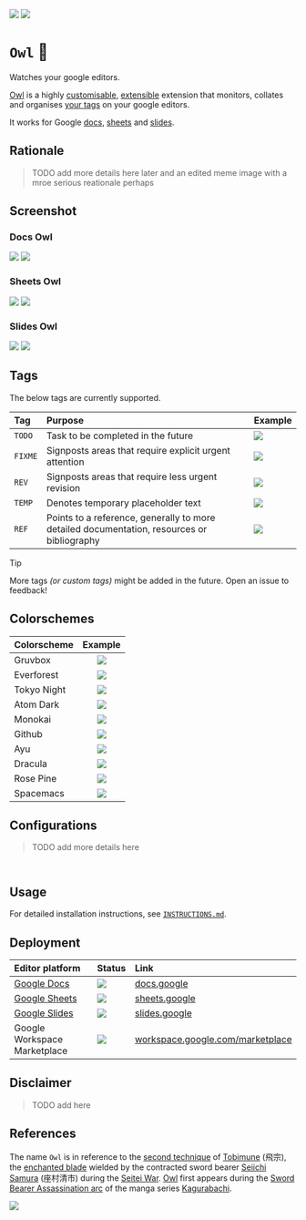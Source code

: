 [![](https://img.shields.io/badge/owl_1.0.0-passing-green)](https://github.com/gongahkia/owl/releases/tag/1.0)
[![](https://img.shields.io/badge/owl_2.0.0-build-orange)](https://github.com/gongahkia/owl/releases/tag/2.0.0)

# `Owl` 🦉

Watches your google editors.

[Owl](https://github.com/gongahkia/owl) is a highly [customisable](#colorschemes), [extensible](#configurations) extension that monitors, collates and organises [your tags](#tags) on your google editors.

It works for Google [docs](#docs-owl), [sheets](#sheets-owl) and [slides](#slides-owl).

## Rationale

> TODO add more details here later and an edited meme image with a mroe serious reationale perhaps

## Screenshot

### Docs Owl

![](./asset/screenshot/docsFilled.png)
![](./asset/screenshot/docsEmpty.png)

### Sheets Owl

![](./asset/screenshot/sheetsFilled.png)
![](./asset/screenshot/sheetsEmpty.png)

### Slides Owl

![](./asset/screenshot/slidesFilled.png)
![](./asset/screenshot/slidesEmpty.png)

## Tags

The below tags are currently supported.

| Tag | Purpose | Example |
| :--- | :--- | :--- |
| `TODO` | Task to be completed in the future | ![](./asset/screenshot/todo.png) |
| `FIXME` | Signposts areas that require explicit urgent attention  | ![](./asset/screenshot/fixme.png) |
| `REV` | Signposts areas that require less urgent revision | ![](./asset/screenshot/rev.png) |
| `TEMP` | Denotes temporary placeholder text | ![](./asset/screenshot/temp.png) |
| `REF` | Points to a reference, generally to more detailed documentation, resources or bibliography | ![](./asset/screenshot/ref.png) |

> [!TIP]  
> More tags *(or custom tags)* might be added in the future. Open an issue to feedback!

## Colorschemes

| Colorscheme | Example |
| :--- | :---: |
| Gruvbox | ![](./asset/screenshot/gruvbox.png) |
| Everforest | ![](./asset/screenshot/everforest.png) |
| Tokyo Night | ![](./asset/screenshot/tokyoNight.png) |
| Atom Dark | ![](./asset/screenshot/atomDark.png) |
| Monokai | ![](./asset/screenshot/monokai.png) |
| Github | ![](./asset/screenshot/github.png) |
| Ayu | ![](./asset/screenshot/ayu.png) |
| Dracula | ![](./asset/screenshot/dracula.png) |
| Rose Pine | ![](./asset/screenshot/rosePine.png) |
| Spacemacs | ![](./asset/screenshot/spacemacs.png) |

## Configurations

> TODO add more details here

```js

```

```html

```

## Usage

For detailed installation instructions, see [`INSTRUCTIONS.md`](./INSTRUCTIONS.md).

## Deployment 

| Editor platform | Status | Link | 
| :--- | :--- | :--- |  
| [Google Docs](./src/docs/) | ![](https://img.shields.io/badge/Status-%20Up-green) | [docs.google](https://docs.google.com) |
| [Google Sheets](./src/sheets/) | ![](https://img.shields.io/badge/Status-%20Up-green) | [sheets.google](https://sheets.google.com) |
| [Google Slides](./src/slides/) | ![](https://img.shields.io/badge/Status-%20Up-green) | [slides.google](https://slides.google.com) |
| Google Workspace Marketplace | ![](https://img.shields.io/badge/Status-Pending%20Approval-yellow) | [workspace.google.com/marketplace](https://workspace.google.com/marketplace/search/) |

## Disclaimer

> TODO add here

## References

The name `Owl` is in reference to the [second technique](https://kagurabachi.fandom.com/wiki/Seiichi_Samura#Techniques) of [Tobimune](https://kagurabachi.fandom.com/wiki/Enchanted_Blade#Tobimune) (飛宗), the [enchanted blade](https://kagurabachi.fandom.com/wiki/Enchanted_Blade) wielded by the contracted sword bearer [Seiichi Samura](https://kagurabachi.fandom.com/wiki/Seiichi_Samura) (座村清市) during the [Seitei War](https://kagurabachi.fandom.com/wiki/Seitei_War). [Owl](https://kagurabachi.fandom.com/wiki/Seiichi_Samura#Techniques) first appears during the [Sword Bearer Assassination arc](https://kagurabachi.fandom.com/wiki/Sword_Bearer_Assassination_Arc) of the manga series [Kagurabachi](https://kagurabachi.fandom.com/wiki/Kagurabachi_Wiki).

![](./asset/logo/owl.png)
